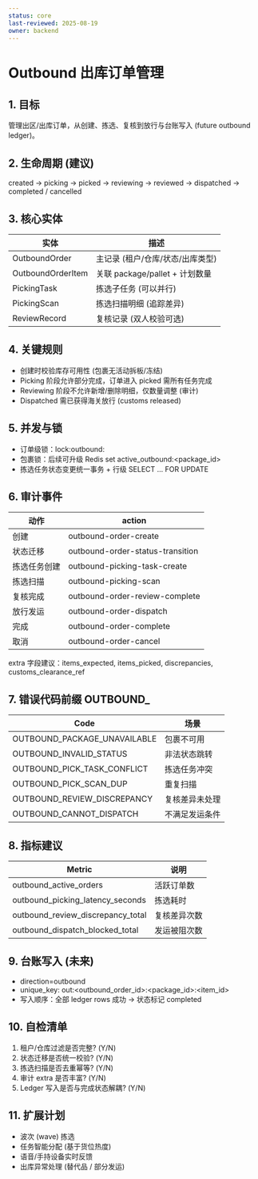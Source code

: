 ```yaml
---
status: core
last-reviewed: 2025-08-19
owner: backend
---
```


# Outbound 出库订单管理

## 1. 目标

管理出区/出库订单，从创建、拣选、复核到放行与台账写入 (future outbound ledger)。

## 2. 生命周期 (建议)

created → picking → picked → reviewing → reviewed → dispatched → completed / cancelled

## 3. 核心实体

| 实体              | 描述                             |
| ----------------- | -------------------------------- |
| OutboundOrder     | 主记录 (租户/仓库/状态/出库类型) |
| OutboundOrderItem | 关联 package/pallet + 计划数量   |
| PickingTask       | 拣选子任务 (可以并行)            |
| PickingScan       | 拣选扫描明细 (追踪差异)          |
| ReviewRecord      | 复核记录 (双人校验可选)          |

## 4. 关键规则

- 创建时校验库存可用性 (包裹无活动拆板/冻结)
- Picking 阶段允许部分完成，订单进入 picked 需所有任务完成
- Reviewing 阶段不允许新增/删除明细，仅数量调整 (审计)
- Dispatched 需已获得海关放行 (customs released)

## 5. 并发与锁

- 订单级锁：lock:outbound:<id>
- 包裹锁：后续可升级 Redis set active_outbound:<package_id>
- 拣选任务状态变更统一事务 + 行级 SELECT ... FOR UPDATE

## 6. 审计事件

| 动作         | action                           |
| ------------ | -------------------------------- |
| 创建         | outbound-order-create            |
| 状态迁移     | outbound-order-status-transition |
| 拣选任务创建 | outbound-picking-task-create     |
| 拣选扫描     | outbound-picking-scan            |
| 复核完成     | outbound-order-review-complete   |
| 放行发运     | outbound-order-dispatch          |
| 完成         | outbound-order-complete          |
| 取消         | outbound-order-cancel            |

extra 字段建议：items_expected, items_picked, discrepancies, customs_clearance_ref

## 7. 错误代码前缀 OUTBOUND\_

| Code                         | 场景           |
| ---------------------------- | -------------- |
| OUTBOUND_PACKAGE_UNAVAILABLE | 包裹不可用     |
| OUTBOUND_INVALID_STATUS      | 非法状态跳转   |
| OUTBOUND_PICK_TASK_CONFLICT  | 拣选任务冲突   |
| OUTBOUND_PICK_SCAN_DUP       | 重复扫描       |
| OUTBOUND_REVIEW_DISCREPANCY  | 复核差异未处理 |
| OUTBOUND_CANNOT_DISPATCH     | 不满足发运条件 |

## 8. 指标建议

| Metric                            | 说明         |
| --------------------------------- | ------------ |
| outbound_active_orders            | 活跃订单数   |
| outbound_picking_latency_seconds  | 拣选耗时     |
| outbound_review_discrepancy_total | 复核差异次数 |
| outbound_dispatch_blocked_total   | 发运被阻次数 |

## 9. 台账写入 (未来)

- direction=outbound
- unique_key: out:<outbound_order_id>:<package_id>:<item_id>
- 写入顺序：全部 ledger rows 成功 → 状态标记 completed

## 10. 自检清单

1. 租户/仓库过滤是否完整? (Y/N)
2. 状态迁移是否统一校验? (Y/N)
3. 拣选扫描是否去重幂等? (Y/N)
4. 审计 extra 是否丰富? (Y/N)
5. Ledger 写入是否与完成状态解耦? (Y/N)

## 11. 扩展计划

- 波次 (wave) 拣选
- 任务智能分配 (基于货位热度)
- 语音/手持设备实时反馈
- 出库异常处理 (替代品 / 部分发运)
